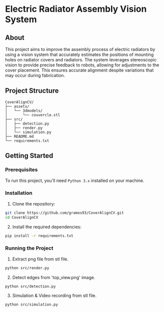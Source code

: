 # Electric Radiator Assembly Vision System

## About
This project aims to improve the assembly process of electric radiators by using a vision system 
that accurately estimates the positions of mounting holes on radiator covers and radiators. 
The system leverages stereoscopic vision to provide precise feedback to robots, allowing for 
adjustments to the cover placement. This ensures accurate alignment despite variations that may 
occur during fabrication.

## Project Structure
```plaintext
CoverAlignCV/  
├── assets/      
│   └── 3dmodels/  
│       └── couvercle.stl  
├── src/  
│   ├── detection.py  
│   ├── render.py   
│   └── simulation.py     
├── README.md   
└── requirements.txt  
```

## Getting Started

### Prerequisites
To run this project, you'll need ```Python 3.x``` installed on your machine.

### Installation

1. Clone the repository:
```bash
git clone https://github.com/gramos93/CoverAlignCV.git
cd CoverAlignCV
```

2. Install the required dependencies:
```bash
pip install -r requirements.txt
```

### Running the Project

1. Extract png file from stl file.
```bash
python src/render.py
```

2. Detect edges from 'top_view.png' image.
```bash
python src/detection.py
```

3. Simulation & Video recording from stl file.
```bash
python src/simulation.py
```